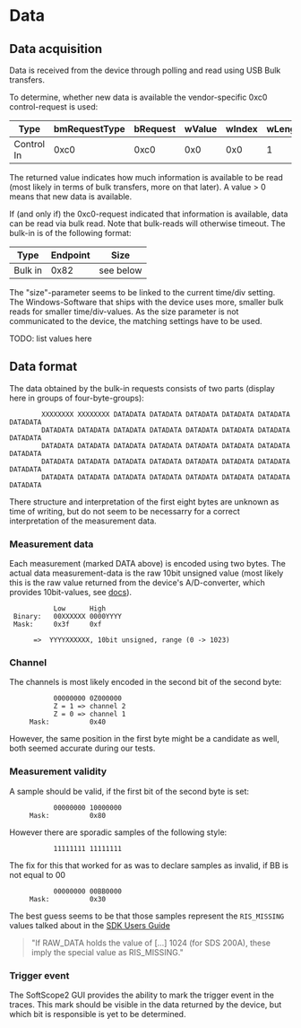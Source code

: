 # Data

## Data acquisition
Data is received from the device through polling and read using USB Bulk transfers.

To determine, whether new data is available the vendor-specific 0xc0 control-request is used:

| Type       | bmRequestType | bRequest | wValue | wIndex | wLength |
|------------|---------------|----------|--------|--------|---------|
| Control In | 0xc0          | 0xc0     | 0x0    | 0x0    |       1 |

The returned value indicates how much information is available to be read (most likely in terms of bulk transfers, more on that later). A value > 0 means that new data is available.

If (and only if) the 0xc0-request indicated that information is available, data can be read via bulk read. Note that bulk-reads will otherwise timeout. The bulk-in is of the following format:

| Type    | Endpoint | Size      |
|---------|----------|-----------|
| Bulk in | 0x82     | see below |

The "size"-parameter seems to be linked to the current time/div setting. The Windows-Software that ships with the device uses more, smaller bulk reads for smaller time/div-values. As the size parameter is not communicated to the device, the matching settings have to be used.

TODO: list values here

## Data format

The data obtained by the bulk-in requests consists of two parts (display here in groups of four-byte-groups):

```
		XXXXXXXX XXXXXXXX DATADATA DATADATA DATADATA DATADATA DATADATA DATADATA
		DATADATA DATADATA DATADATA DATADATA DATADATA DATADATA DATADATA DATADATA
		DATADATA DATADATA DATADATA DATADATA DATADATA DATADATA DATADATA DATADATA
		DATADATA DATADATA DATADATA DATADATA DATADATA DATADATA DATADATA DATADATA
		DATADATA DATADATA DATADATA DATADATA DATADATA DATADATA DATADATA DATADATA
```
There structure and interpretation of the first eight bytes are unknown as time of writing, but do not seem to be necessarry for a correct interpretation of the measurement data.

### Measurement data
Each measurement (marked DATA above) is encoded using two bytes.
The actual data measurement-data is the raw 10bit unsigned value (most likely this is the raw value returned from the device's A/D-converter, which provides 10bit-values, see [docs](./resources.md)).

```
		   Low      High
 Binary:   00XXXXXX 0000YYYY
 Mask:     0x3f     0xf

      =>  YYYYXXXXXX, 10bit unsigned, range (0 -> 1023)
```

### Channel
The channels is most likely encoded in the second bit of the second byte:
```
		   00000000 0Z000000
		   Z = 1 => channel 2
		   Z = 0 => channel 1
	 Mask:          0x40
```
However, the same position in the first byte might be a candidate as well, both seemed accurate during our tests.

### Measurement validity

A sample should be valid, if the first bit of the second byte is set:
```
		   00000000 10000000
	 Mask:          0x80
```

However there are sporadic samples of the following style:
```
		   11111111 11111111
```

The fix for this that worked for as was to declare samples as invalid, if BB is not equal to 00
```
		   00000000 00BB0000
	 Mask:          0x30
```
The best guess seems to be that those samples represent the `RIS_MISSING` values talked about in the [SDK Users Guide](http://www.softdsp.com/BIBoard/list.php?id=eng_download)
> "If RAW_DATA holds the value of [...] 1024 (for SDS 200A), these imply the special value as RIS_MISSING."

### Trigger event
The SoftScope2 GUI provides the ability to mark the trigger event in the traces. This mark should be visible in the data returned by the device, but which bit is responsible is yet to be determined.
